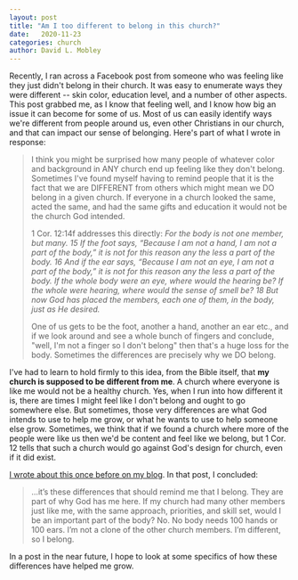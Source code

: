 ```yaml
---
layout: post
title: "Am I too different to belong in this church?"
date:   2020-11-23
categories: church
author: David L. Mobley
---
```


Recently, I ran across a Facebook post from someone who was feeling like they just didn't belong in their church. It was easy to enumerate ways they were different -- skin color, education level, and a number of other aspects. This post grabbed me, as I know that feeling well, and I know how big an issue it can become for some of us. Most of us can easily identify ways we're different from people around us, even other Christians in our church, and that can impact our sense of belonging. Here's part of what I wrote in response:

> I think you might be surprised how many people of whatever color and background in ANY church end up feeling like they don't belong. Sometimes I've found myself having to remind people that it is the fact that we are DIFFERENT from others which might mean we DO belong in a given church. If everyone in a church looked the same, acted the same, and had the same gifts and education it would not be the church God intended.
>
>1 Cor. 12:14f addresses this directly:
> *For the body is not one member, but many. 15 If the foot says, “Because I am not a hand, I am not a part of the body,” it is not for this reason any the less a part of the body. 16 And if the ear says, “Because I am not an eye, I am not a part of the body,” it is not for this reason any the less a part of the body. If the whole body were an eye, where would the hearing be? If the whole were hearing, where would the sense of smell be? 18 But now God has placed the members, each one of them, in the body, just as He desired.*
>
>One of us gets to be the foot, another a hand, another an ear etc., and if we look around and see a whole bunch of fingers and conclude, "well, I'm not a finger so I don't belong" then that's a huge loss for the body. Sometimes the differences are precisely why we DO belong.

I've had to learn to hold firmly to this idea, from the Bible itself, that **my church is supposed to be different from me**. A church where everyone is like me would not be a healthy church. Yes, when I run into how different it is, there are times I might feel like I don't belong and ought to go somewhere else. But sometimes, those very differences are what God intends to use to help me grow, or what he wants to use to help someone else grow. Sometimes, we think that if we found a church where more of the people were like us then we'd be content and feel like we belong, but 1 Cor. 12 tells that such a church would go against God's design for church, even if it did exist.

[I wrote about this once before on my blog](https://heisfaithful.github.io/church/2020/01/24/bodyparts.html). In that post, I concluded:
> ...it’s these differences that should remind me that I belong. They are part of why God has me here. If my church had many other members just like me, with the same approach, priorities, and skill set, would I be an important part of the body? No. No body needs 100 hands or 100 ears. I’m not a clone of the other church members. I’m different, so I belong.

In a post in the near future, I hope to look at some specifics of how these differences have helped me grow. 
